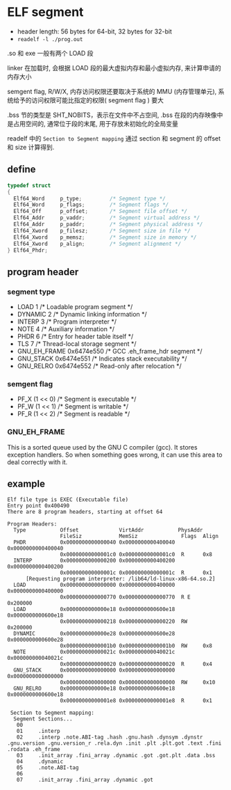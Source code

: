 # ELF segment

- header length: 56 bytes for 64-bit, 32 bytes for 32-bit
- `readelf -l ./prog.out`

.so 和 exe 一般有两个 LOAD 段

linker 在加载时, 会根据 LOAD 段的最大虚拟内存和最小虚拟内存, 来计算申请的内存大小

semgent flag, R/W/X, 内存访问权限还要取决于系统的 MMU (内存管理单元), 系统给予的访问权限可能比指定的权限( segment flag ) 要大

.bss 节的类型是 SHT_NOBITS，表示在文件中不占空间, .bss 在段的内存映像中是占用空间的, 通常位于段的末尾, 用于存放未初始化的全局变量

readelf 中的 `Section to Segment mapping` 通过 section 和 segment 的 offset 和 size 计算得到.

## define

```c
typedef struct
{
  Elf64_Word     p_type;         /* Segment type */
  Elf64_Word     p_flags;        /* Segment flags */
  Elf64_Off      p_offset;       /* Segment file offset */
  Elf64_Addr     p_vaddr;        /* Segment virtual address */
  Elf64_Addr     p_paddr;        /* Segment physical address */
  Elf64_Xword    p_filesz;       /* Segment size in file */
  Elf64_Xword    p_memsz;        /* Segment size in memory */
  Elf64_Xword    p_align;        /* Segment alignment */
} Elf64_Phdr;
```

## program header

### segment type

- LOAD          1           /* Loadable program segment */
- DYNAMIC       2           /* Dynamic linking information */
- INTERP        3           /* Program interpreter */
- NOTE          4           /* Auxiliary information */
- PHDR          6           /* Entry for header table itself */
- TLS           7           /* Thread-local storage segment */
- GNU_EH_FRAME  0x6474e550  /* GCC .eh_frame_hdr segment */
- GNU_STACK     0x6474e551  /* Indicates stack executability */
- GNU_RELRO     0x6474e552  /* Read-only after relocation */

### semgent flag

- PF_X  (1 << 0)    /* Segment is executable */
- PF_W  (1 << 1)    /* Segment is writable */
- PF_R  (1 << 2)    /* Segment is readable */

### GNU_EH_FRAME

This is a sorted queue used by the GNU C compiler (gcc).
It stores exception handlers. So when something goes wrong, it can use this area to deal correctly with it.

## example

```plain
Elf file type is EXEC (Executable file)
Entry point 0x400490
There are 8 program headers, starting at offset 64

Program Headers:
  Type           Offset             VirtAddr           PhysAddr
                 FileSiz            MemSiz              Flags  Align
  PHDR           0x0000000000000040 0x0000000000400040 0x0000000000400040
                 0x00000000000001c0 0x00000000000001c0  R      0x8
  INTERP         0x0000000000000200 0x0000000000400200 0x0000000000400200
                 0x000000000000001c 0x000000000000001c  R      0x1
      [Requesting program interpreter: /lib64/ld-linux-x86-64.so.2]
  LOAD           0x0000000000000000 0x0000000000400000 0x0000000000400000
                 0x0000000000000770 0x0000000000000770  R E    0x200000
  LOAD           0x0000000000000e18 0x0000000000600e18 0x0000000000600e18
                 0x0000000000000218 0x0000000000000220  RW     0x200000
  DYNAMIC        0x0000000000000e28 0x0000000000600e28 0x0000000000600e28
                 0x00000000000001b0 0x00000000000001b0  RW     0x8
  NOTE           0x000000000000021c 0x000000000040021c 0x000000000040021c
                 0x0000000000000020 0x0000000000000020  R      0x4
  GNU_STACK      0x0000000000000000 0x0000000000000000 0x0000000000000000
                 0x0000000000000000 0x0000000000000000  RW     0x10
  GNU_RELRO      0x0000000000000e18 0x0000000000600e18 0x0000000000600e18
                 0x00000000000001e8 0x00000000000001e8  R      0x1

 Section to Segment mapping:
  Segment Sections...
   00
   01     .interp
   02     .interp .note.ABI-tag .hash .gnu.hash .dynsym .dynstr .gnu.version .gnu.version_r .rela.dyn .init .plt .plt.got .text .fini .rodata .eh_frame
   03     .init_array .fini_array .dynamic .got .got.plt .data .bss
   04     .dynamic
   05     .note.ABI-tag
   06
   07     .init_array .fini_array .dynamic .got
```
